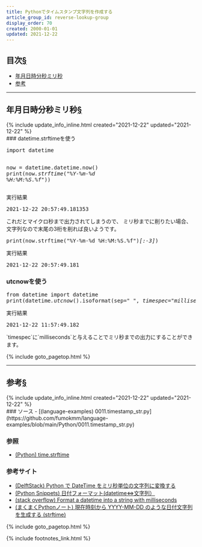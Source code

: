 ```yaml
---
title: Pythonでタイムスタンプ文字列を作成する
article_group_id: reverse-lookup-group
display_order: 70
created: 2000-01-01
updated: 2021-12-22
---
```



## <a name="index">目次</a><a class="heading-anchor-permalink" href="#目次">§</a>

<ul id="index_ul">
<li><a href="#年月日時分秒ミリ秒">年月日時分秒ミリ秒</a></li>
<li><a href="#参考">参考</a></li>
</ul>

* * *
## <a name="年月日時分秒ミリ秒">年月日時分秒ミリ秒</a><a class="heading-anchor-permalink" href="#年月日時分秒ミリ秒">§</a>
<div class="chapter-updated">{% include update_info_inline.html created="2021-12-22" updated="2021-12-22" %}</div>
### datetime.strftimeを使う
<div class="code-box no-title">
<pre>
import datetime

now = datetime.datetime.now()
print(now<em>.strftime</em>(<em class="blue">"%Y-%m-%d %H:%M:%S.%f"</em>))
</pre>
</div>
<div class="code-box-output">
<div class="title">実行結果</div>
<pre>
2021-12-22 20:57:49.181353
</pre>
</div>
これだとマイクロ秒まで出力されてしまうので、  
ミリ秒までに削りたい場合、文字列なので末尾の3桁を削れば良いようです。
<div class="code-box no-title">
<pre>
print(now.strftime("%Y-%m-%d %H:%M:%S.%f")<em>[:-3]</em>)
</pre>
</div>
<div class="code-box-output">
<div class="title">実行結果</div>
<pre>
2021-12-22 20:57:49.181
</pre>
</div>

### utcnowを使う
<div class="code-box no-title">
<pre>
from datetime import datetime
print(datetime<em>.utcnow</em>().isoformat(sep=" ", <em class="blue">timespec="milliseconds"</em>))
</pre>
</div>
<div class="code-box-output">
<div class="title">実行結果</div>
<pre>
2021-12-22 11:57:49.182
</pre>
</div>
`timespec`に`milliseconds`と与えることでミリ秒までの出力にすることができます。

{% include goto_pagetop.html %}

* * *
## <a name="参考">参考</a><a class="heading-anchor-permalink" href="#参考">§</a>
<div class="chapter-updated">{% include update_info_inline.html created="2021-12-22" updated="2021-12-22" %}</div>
### ソース
- [(language-examples) 0011.timestamp_str.py](https://github.com/fumokmm/language-examples/blob/main/Python/0011.timestamp_str.py)

### 参照
- [(Python) time.strftime](https://docs.python.org/ja/3/library/time.html#time.strftime)

### 参考サイト
- [(DelftStack) Python で DateTime をミリ秒単位の文字列に変換する](https://www.delftstack.com/ja/howto/python/python-datetime-milliseconds/)
- [(Python Snippets) 日付フォーマット(datetime⇔文字列）](https://python.civic-apps.com/date-format/)
- [(stack overflow) Format a datetime into a string with milliseconds](https://stackoverflow.com/questions/7588511/format-a-datetime-into-a-string-with-milliseconds)
- [(まくまくPythonノート) 現在時刻から YYYY-MM-DD のような日付文字列を生成する (strftime)](https://maku77.github.io/python/datetime/date-string.html)

{% include goto_pagetop.html %}

{% include footnotes_link.html %}
